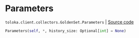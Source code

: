# Parameters
`toloka.client.collectors.GoldenSet.Parameters` | [Source code](https://github.com/Toloka/toloka-kit/blob/v0.1.26/src/client/collectors.py#L339)

```python
Parameters(self, *, history_size: Optional[int] = None)
```

